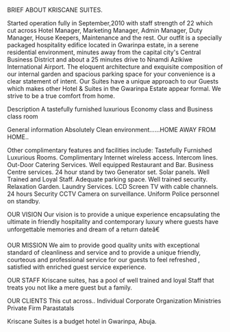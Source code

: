 BRIEF ABOUT KRISCANE SUITES. 

Started operation fully in September,2010 with staff strength of 22 which cut across Hotel Manager, Marketing Manager, Admin Manager, Duty Manager, House Keepers, Maintenance and the rest. 
Our outfit is a specially packaged hospitality edifice located in Gwarinpa estate, in a serene residential environment, minutes away from the capital city's Central Business District and about a 25 minutes drive to Nnamdi Azikiwe International Airport.
The eloquent architecture and exquisite composition of our internal garden and spacious parking space for your convenience is a clear statement of intent. Our Suites have a unique approach to our Guests which makes other Hotel & Suites in the Gwarinpa Estate appear formal. We strive to be a true comfort from home.

Description
A tastefully furnished luxurious Economy class and Business class room

General information
Absolutely Clean environment......HOME AWAY FROM HOME..

Other complimentary features and facilities include:
Tastefully Furnished Luxurious Rooms.
Complimentary Internet wireless access.
Intercom lines.
Out-Door Catering Services.
Well equipped Restaurant and Bar.
Business Centre services.
24 hour stand by two Generator set.
Solar panels.
Well Trained and Loyal Staff.
Adequate parking space.
Well trained security.
Relaxation Garden.
Laundry Services.
LCD Screen TV with cable channels.
24 hours Security CCTV Camera on surveillance.
Uniform Police personnel on standby.

OUR VISION
Our vision is to provide a unique experience encapsulating the ultimate in friendly hospitality and contemporary luxury where guests have unforgettable memories and dream of a return dateâ€


OUR MISSION
We aim to provide good quality units with exceptional standard of cleanliness and service and to provide a unique friendly, courteous and professional service for our guests to feel refreshed , satisfied with enriched guest service experience.

OUR STAFF
Kriscane suites, has a pool of well trained and loyal Staff that treats you not like a mere guest but a family.


OUR CLIENTS
This cut across..
Individual
Corporate Organization
Ministries
Private Firm
Parastatals


Kriscane Suites is a budget hotel in Gwarinpa, Abuja.
